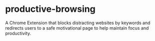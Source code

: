 # productive-browsing
A Chrome Extension that blocks distracting websites by keywords and redirects users to a safe motivational page to help maintain focus and productivity.
